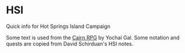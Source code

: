 # HSI
Quick info for Hot Springs Island Campaign


Some text is used from the [Cairn RPG](https://cairnrpg.com/) by Yochai Gal.
Some notation and quests are copied from David Schirduan's HSI notes.
